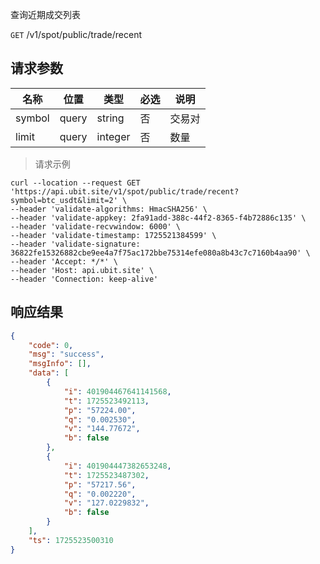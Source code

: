 查询近期成交列表

`GET` /v1/spot/public/trade/recent



## 请求参数

| 名称   | 位置  | 类型    | 必选 | 说明   |
| ------ | ----- | ------- | ---- | ------ |
| symbol | query | string  | 否   | 交易对 |
| limit  | query | integer | 否   | 数量   |

> 请求示例

```shell
curl --location --request GET 'https://api.ubit.site/v1/spot/public/trade/recent?symbol=btc_usdt&limit=2' \
--header 'validate-algorithms: HmacSHA256' \
--header 'validate-appkey: 2fa91add-388c-44f2-8365-f4b72886c135' \
--header 'validate-recvwindow: 6000' \
--header 'validate-timestamp: 1725521384599' \
--header 'validate-signature: 36822fe15326882cbe9ee4a7f75ac172bbe75314efe080a8b43c7c7160b4aa90' \
--header 'Accept: */*' \
--header 'Host: api.ubit.site' \
--header 'Connection: keep-alive' 
```

## 响应结果

```json
{
    "code": 0,
    "msg": "success",
    "msgInfo": [],
    "data": [
        {
            "i": 401904467641141568,
            "t": 1725523492113,
            "p": "57224.00",
            "q": "0.002530",
            "v": "144.77672",
            "b": false
        },
        {
            "i": 401904447382653248,
            "t": 1725523487302,
            "p": "57217.56",
            "q": "0.002220",
            "v": "127.0229832",
            "b": false
        }
    ],
    "ts": 1725523500310
}
```

